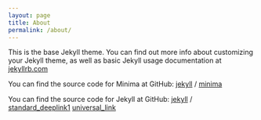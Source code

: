 ```yaml
---
layout: page
title: About
permalink: /about/
---
```


This is the base Jekyll theme. You can find out more info about customizing your Jekyll theme, as well as basic Jekyll usage documentation at [jekyllrb.com](https://jekyllrb.com/)

You can find the source code for Minima at GitHub:
[jekyll][jekyll-organization] /
[minima](https://github.com/jekyll/minima)

You can find the source code for Jekyll at GitHub:
[jekyll][jekyll-organization] /
[standard_deeplink1](https://app.adjust.com/a5seub5?deep_link=tpp%3A%2F%2Fapp%3Fitem%3D5%26another%3D9)
[universal_link](https://ukrv.adj.st?adjust_t=a5seub5&item=5)


[jekyll-organization]: https://github.com/jekyll
